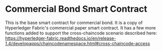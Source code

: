 # Commercial Bond Smart Contract

This is the base smart contract for commercial bond. It is a copy of Hyperledger Fabric's commercial paper smart contract. It has a few more functions added to support the cross-chaincode scenario described here: https://hyperledger-fabric.readthedocs.io/en/release-1.4/developapps/chaincodenamespace.html#cross-chaincode-access
